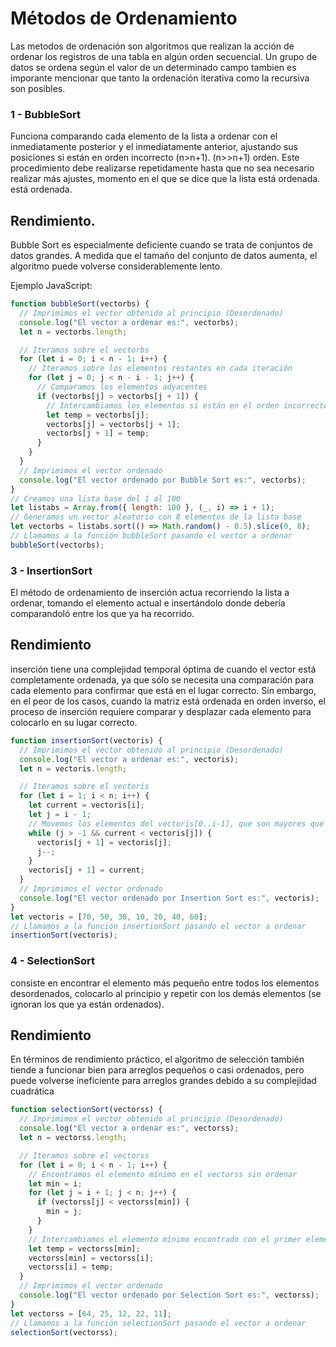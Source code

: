 Métodos de Ordenamiento
================
Las metodos de ordenación son algoritmos que realizan la acción de ordenar los registros de una tabla en algún orden secuencial. Un grupo de datos se ordena según el valor de un determinado campo tambien es imporante mencionar que tanto la ordenación iterativa como la recursiva son posibles.

### 1 - BubbleSort
Funciona comparando cada elemento de la lista a ordenar con el inmediatamente posterior y el inmediatamente anterior, ajustando sus posiciones si están en orden incorrecto (n>n+1).
(n>>n+1) orden. Este procedimiento debe realizarse repetidamente hasta que no sea necesario realizar más ajustes, momento en el que se dice que la lista está ordenada.
está ordenada.
## Rendimiento.
Bubble Sort es especialmente deficiente cuando se trata de conjuntos de datos grandes. A medida que el tamaño del conjunto de datos aumenta, el algoritmo puede volverse considerablemente lento.

Ejemplo JavaScript:

``` JavaScript
function bubbleSort(vectorbs) {
  // Imprimimos el vector obtenido al principio (Desordenado)
  console.log("El vector a ordenar es:", vectorbs);
  let n = vectorbs.length;

  // Iteramos sobre el vectorbs
  for (let i = 0; i < n - 1; i++) {
    // Iteramos sobre los elementos restantes en cada iteración
    for (let j = 0; j < n - i - 1; j++) {
      // Comparamos los elementos adyacentes
      if (vectorbs[j] > vectorbs[j + 1]) {
        // Intercambiamos los elementos si están en el orden incorrecto
        let temp = vectorbs[j];
        vectorbs[j] = vectorbs[j + 1];
        vectorbs[j + 1] = temp;
      }
    }
  }
  // Imprimimos el vector ordenado
  console.log("El vector ordenado por Bubble Sort es:", vectorbs);
}
// Creamos una lista base del 1 al 100
let listabs = Array.from({ length: 100 }, (_, i) => i + 1);
// Generamos un vector aleatorio con 8 elementos de la lista base
let vectorbs = listabs.sort(() => Math.random() - 0.5).slice(0, 8);
// Llamamos a la función bubbleSort pasando el vector a ordenar
bubbleSort(vectorbs);
```
### 3 - InsertionSort
El método de ordenamiento de inserción actua recorriendo la lista a ordenar, tomando el elemento actual e insertándolo donde debería comparandoló entre los que ya ha recorrido.
## Rendimiento
inserción tiene una complejidad temporal óptima de cuando el vector está completamente ordenada, ya que sólo se necesita una comparación para cada elemento para confirmar que está en el lugar correcto.
Sin embargo, en el peor de los casos, cuando la matriz está ordenada en orden inverso, el proceso de inserción requiere comparar y desplazar cada elemento para colocarlo en su lugar correcto.
``` JavaScript
function insertionSort(vectoris) {
  // Imprimimos el vector obtenido al principio (Desordenado)
  console.log("El vector a ordenar es:", vectoris);
  let n = vectoris.length;

  // Iteramos sobre el vectoris
  for (let i = 1; i < n; i++) {
    let current = vectoris[i];
    let j = i - 1;
    // Movemos los elementos del vectoris[0..i-1], que son mayores que la clave, a una posición adelante de su posición actual
    while (j > -1 && current < vectoris[j]) {
      vectoris[j + 1] = vectoris[j];
      j--;
    }
    vectoris[j + 1] = current;
  }
  // Imprimimos el vector ordenado
  console.log("El vector ordenado por Insertion Sort es:", vectoris);
}
let vectoris = [70, 50, 30, 10, 20, 40, 60];
// Llamamos a la función insertionSort pasando el vector a ordenar
insertionSort(vectoris);
```
### 4 - SelectionSort
consiste en encontrar el elemento más pequeño entre todos los elementos desordenados, colocarlo al principio y repetir con los demás elementos (se ignoran los que ya están ordenados).

## Rendimiento
En términos de rendimiento práctico, el algoritmo de selección también tiende a funcionar bien para arreglos pequeños o casi ordenados, pero puede volverse ineficiente para arreglos grandes debido a su complejidad cuadrática
``` JavaScript
function selectionSort(vectorss) {
  // Imprimimos el vector obtenido al principio (Desordenado)
  console.log("El vector a ordenar es:", vectorss);
  let n = vectorss.length;

  // Iteramos sobre el vectorss
  for (let i = 0; i < n - 1; i++) {
    // Encontramos el elemento mínimo en el vectorss sin ordenar
    let min = i;
    for (let j = i + 1; j < n; j++) {
      if (vectorss[j] < vectorss[min]) {
        min = j;
      }
    }
    // Intercambiamos el elemento mínimo encontrado con el primer elemento
    let temp = vectorss[min];
    vectorss[min] = vectorss[i];
    vectorss[i] = temp;
  }
  // Imprimimos el vector ordenado
  console.log("El vector ordenado por Selection Sort es:", vectorss);
}
let vectorss = [64, 25, 12, 22, 11];
// Llamamos a la función selectionSort pasando el vector a ordenar
selectionSort(vectorss);
```
